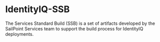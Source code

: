 # IdentityIQ-SSB
The Services Standard Build (SSB) is a set of artifacts developed by the SailPoint Services team to support the build process for IdentityIQ deployments.
